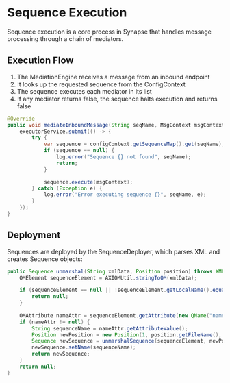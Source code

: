 # Sequence Execution

Sequence execution is a core process in Synapse that handles message processing through a chain of mediators.

## Execution Flow
 
1. The MediationEngine receives a message from an inbound endpoint
2. It looks up the requested sequence from the ConfigContext
3. The sequence executes each mediator in its list
4. If any mediator returns false, the sequence halts execution and returns false

```java
@Override
public void mediateInboundMessage(String seqName, MsgContext msgContext) {
    executorService.submit(() -> {
        try {
            var sequence = configContext.getSequenceMap().get(seqName);
            if (sequence == null) {
                log.error("Sequence {} not found", seqName);
                return;
            }

            sequence.execute(msgContext);
        } catch (Exception e) {
            log.error("Error executing sequence {}", seqName, e);
        }
    });
}
```

## Deployment

Sequences are deployed by the SequenceDeployer, which parses XML and creates Sequence objects:

```java
public Sequence unmarshal(String xmlData, Position position) throws XMLStreamException {
    OMElement sequenceElement = AXIOMUtil.stringToOM(xmlData);

    if (sequenceElement == null || !sequenceElement.getLocalName().equals("sequence")) {
        return null;
    }
    
    OMAttribute nameAttr = sequenceElement.getAttribute(new QName("name"));
    if (nameAttr != null) {
        String sequenceName = nameAttr.getAttributeValue();
        Position newPosition = new Position(1, position.getFileName(), sequenceName);
        Sequence newSequence = unmarshalSequence(sequenceElement, newPosition);
        newSequence.setName(sequenceName);
        return newSequence;
    }
    return null;
}
```